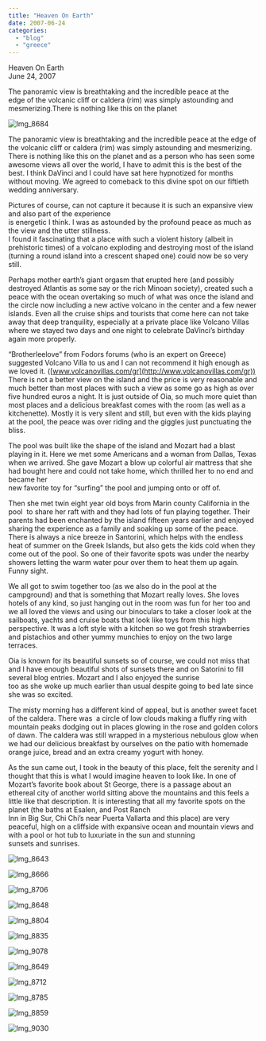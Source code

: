 ```yaml
---
title: "Heaven On Earth"
date: 2007-06-24
categories: 
  - "blog"
  - "greece"
---
```


Heaven On Earth  
June 24, 2007

The panoramic view is breathtaking and the incredible peace at the  
edge of the volcanic cliff or caldera (rim) was simply astounding and  
mesmerizing.There is nothing like this on the planet

<!--more-->

![Img_8684](https://pub-ac94b3f306b24c0dba4238943c97f2e1.r2.dev/photos/uncategorized/2008/03/05/img_8684.png)

The panoramic view is breathtaking and the incredible peace at the edge of the volcanic cliff or caldera (rim) was simply astounding and mesmerizing. There is nothing like this on the planet and as a person who has seen some awesome views all over the world, I have to admit this is the best of the best. I think DaVinci and I could have sat here hypnotized for months without moving. We agreed to comeback to this divine spot on our fiftieth wedding anniversary.

Pictures of course, can not capture it because it is such an expansive view and also part of the experience  
is energetic I think. I was as astounded by the profound peace as much as the view and the utter stillness.  
I found it fascinating that a place with such a violent history (albeit in prehistoric times) of a volcano exploding and destroying most of the island (turning a round island into a crescent shaped one) could now be so very still.

Perhaps mother earth’s giant orgasm that erupted here (and possibly destroyed Atlantis as some say or the rich Minoan society), created such a peace with the ocean overtaking so much of what was once the island and the circle now including a new active volcano in the center and a few newer islands. Even all the cruise ships and tourists that come here can not take away that deep tranquility, especially at a private place like Volcano Villas where we stayed two days and one night to celebrate DaVinci’s birthday again more properly.

“Brotherleelove” from Fodors forums (who is an expert on Greece) suggested Volcano Villa to us and I can not recommend it high enough as we loved it. ([www.volcanovillas.com/gr](http://www.volcanovillas.com/gr)) There is not a better view on the island and the price is very reasonable and much better than most places with such a view as some go as high as over five hundred euros a night. It is just outside of Oia, so much more quiet than most places and a delicious breakfast comes with the room (as well as a kitchenette). Mostly it is very silent and still, but even with the kids playing at the pool, the peace was over riding and the giggles just punctuating the bliss.

The pool was built like the shape of the island and Mozart had a blast playing in it. Here we met some Americans and a woman from Dallas, Texas when we arrived. She gave Mozart a blow up colorful air mattress that she had bought here and could not take home, which thrilled her to no end and became her  
new favorite toy for “surfing” the pool and jumping onto or off of.

Then she met twin eight year old boys from Marin county California in the pool  to share her raft with and they had lots of fun playing together. Their parents had been enchanted by the island fifteen years earlier and enjoyed sharing the experience as a family and soaking up some of the peace. There is always a nice breeze in Santorini, which helps with the endless heat of summer on the Greek Islands, but also gets the kids cold when they come out of the pool. So one of their favorite spots was under the nearby showers letting the warm water pour over them to heat them up again. Funny sight.

We all got to swim together too (as we also do in the pool at the campground) and that is something that Mozart really loves. She loves hotels of any kind, so just hanging out in the room was fun for her too and we all loved the views and using our binoculars to take a closer look at the sailboats, yachts and cruise boats that look like toys from this high perspective. It was a loft style with a kitchen so we got fresh strawberries and pistachios and other yummy munchies to enjoy on the two large terraces.

Oia is known for its beautiful sunsets so of course, we could not miss that and I have enough beautiful shots of sunsets there and on Satorini to fill several blog entries. Mozart and I also enjoyed the sunrise  
too as she woke up much earlier than usual despite going to bed late since she was so excited.

The misty morning has a different kind of appeal, but is another sweet facet of the caldera. There was  a circle of low clouds making a fluffy ring with mountain peaks dodging out in places glowing in the rose and golden colors of dawn. The caldera was still wrapped in a mysterious nebulous glow when we had our delicious breakfast by ourselves on the patio with homemade orange juice, bread and an extra creamy yogurt with honey.

As the sun came out, I took in the beauty of this place, felt the serenity and I thought that this is what I would imagine heaven to look like. In one of Mozart’s favorite book about St George, there is a passage about an ethereal city of another world sitting above the mountains and this feels a little like that description. It is interesting that all my favorite spots on the planet (the baths at Esalen, and Post Ranch  
Inn in Big Sur, Chi Chi’s near Puerta Vallarta and this place) are very peaceful, high on a cliffside with expansive ocean and mountain views and with a pool or hot tub to luxuriate in the sun and stunning  
sunsets and sunrises.

![Img_8643](https://pub-ac94b3f306b24c0dba4238943c97f2e1.r2.dev/photos/uncategorized/2008/03/05/img_8643.png)

![Img_8666](https://pub-ac94b3f306b24c0dba4238943c97f2e1.r2.dev/photos/uncategorized/2008/03/05/img_8666.png)

![Img_8706](https://pub-ac94b3f306b24c0dba4238943c97f2e1.r2.dev/photos/uncategorized/2008/03/05/img_8706.png)

![Img_8648](https://pub-ac94b3f306b24c0dba4238943c97f2e1.r2.dev/photos/uncategorized/2008/03/05/img_8648.png)

![Img_8804](https://pub-ac94b3f306b24c0dba4238943c97f2e1.r2.dev/photos/uncategorized/2008/03/05/img_8804.png)

![Img_8835](https://pub-ac94b3f306b24c0dba4238943c97f2e1.r2.dev/photos/uncategorized/2008/03/05/img_8835.png)

![Img_9078](https://pub-ac94b3f306b24c0dba4238943c97f2e1.r2.dev/photos/uncategorized/2008/03/05/img_9078.png)

![Img_8649](https://pub-ac94b3f306b24c0dba4238943c97f2e1.r2.dev/photos/uncategorized/2008/03/05/img_8649.png)

![Img_8712](https://pub-ac94b3f306b24c0dba4238943c97f2e1.r2.dev/photos/uncategorized/2008/03/05/img_8712.png)

![Img_8785](https://pub-ac94b3f306b24c0dba4238943c97f2e1.r2.dev/photos/uncategorized/2008/03/05/img_8785.png)

![Img_8859](https://pub-ac94b3f306b24c0dba4238943c97f2e1.r2.dev/photos/uncategorized/2008/03/05/img_8859.png)

![Img_9030](https://pub-ac94b3f306b24c0dba4238943c97f2e1.r2.dev/photos/uncategorized/2008/03/05/img_9030.png)

